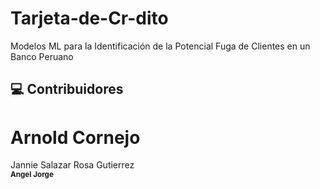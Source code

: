 # Tarjeta-de-Cr-dito
Modelos ML para la Identificación de la Potencial Fuga de Clientes en un Banco Peruano
## 💻 Contribuidores
# Arnold Cornejo
Jannie Salazar
Rosa Gutierrez
 <br /><sub><b>Angel Jorge</b></sub>
